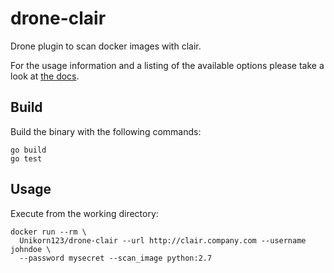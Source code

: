 # drone-clair

Drone plugin to scan docker images with clair.

For the usage information and a listing of the available options please take a look at [the docs](DOCS.md).

## Build

Build the binary with the following commands:

```
go build
go test
```

## Usage

Execute from the working directory:

```
docker run --rm \
  Unikorn123/drone-clair --url http://clair.company.com --username johndoe \
  --password mysecret --scan_image python:2.7
```
